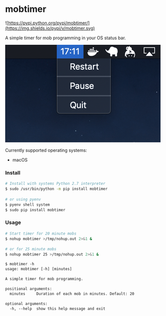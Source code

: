 # mobtimer

![https://pypi.python.org/pypi/mobtimer/](https://img.shields.io/pypi/v/mobtimer.svg)

A simple timer for mob programming in your OS status bar.

![Screenshot](https://raw.githubusercontent.com/andreif/mobtimer/master/screenshot.png)

Currently supported operating systems:
* macOS


### Install

```bash
# Install with systems Python 2.7 interpreter
$ sudo /usr/bin/python -m pip install mobtimer

# or using pyenv
$ pyenv shell system
$ sudo pip install mobtimer
```

### Usage

```bash
# Start timer for 20 minute mobs  
$ nohup mobtimer >/tmp/nohup.out 2>&1 &

# or for 25 minute mobs
$ nohup mobtimer 25 >/tmp/nohup.out 2>&1 &
```

```
$ mobtimer -h
usage: mobtimer [-h] [minutes]

A simple timer for mob programming.

positional arguments:
  minutes     Duration of each mob in minutes. Default: 20

optional arguments:
  -h, --help  show this help message and exit
```
